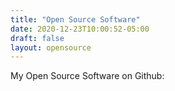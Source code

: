```yaml
---
title: "Open Source Software"
date: 2020-12-23T10:00:52-05:00
draft: false
layout: opensource
---
```


My Open Source Software on Github:
